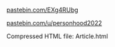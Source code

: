 [pastebin.com/EXg4RUbg](https://pastebin.com/EXg4RUbg)

[pastebin.com/u/personhood2022](https://pastebin.com/u/personhood2022)

Compressed HTML file: Article.html
